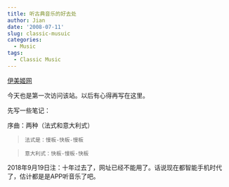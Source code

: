 ```yaml
---
title: 听古典音乐的好去处
author: Jian
date: '2008-07-11'
slug: classic-musuic
categories:
  - Music
tags:
  - Classic Music
---
```



[伊美姬网](http://www.imagegarden.net/ )

今天也是第一次访问该站。以后有心得再写在这里。

先写一些笔记：

序曲：两种（法式和意大利式）

>`法式是：慢板-快板-慢板`

>`意大利式：快板-慢板-快板`

2018年9月19日注：十年过去了，网址已经不能用了。话说现在都智能手机时代了，估计都是是APP听音乐了吧。
